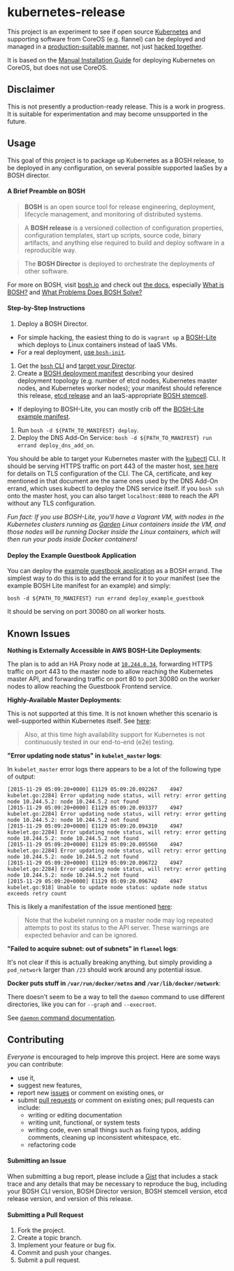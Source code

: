 # kubernetes-release

This project is an experiment to see if open source [Kubernetes](http://kubernetes.io/) and supporting software from CoreOS (e.g. flannel) can be deployed and managed in a [production-suitable manner](http://bosh.io/), not just [hacked together](https://github.com/kubernetes/kubernetes/tree/master/cluster).

It is based on the [Manual Installation Guide](https://coreos.com/kubernetes/docs/latest/getting-started.html) for deploying Kubernetes on CoreOS, but does not use CoreOS.

## Disclaimer

This is not presently a production-ready release. This is a work in progress. It is suitable for experimentation and may become unsupported in the future.

## Usage

This goal of this project is to package up Kubernetes as a BOSH release, to be deployed in any configuration, on several possible supported IaaSes by a BOSH director.

#### A Brief Preamble on BOSH

> **BOSH** is an open source tool for release engineering, deployment, lifecycle management, and monitoring of distributed systems.

> A **BOSH release** is a versioned collection of configuration properties, configuration templates, start up scripts, source code, binary artifacts, and anything else required to build and deploy software in a reproducible way.

> The **BOSH Director** is deployed to orchestrate the deployments of other software.

For more on BOSH, visit [bosh.io](http://bosh.io/) and check out [the docs](http://bosh.io/docs), especially [What is BOSH?](http://bosh.io/docs/about.html) and [What Problems Does BOSH Solve?](http://bosh.io/docs/problems.html)

#### Step-by-Step Instructions

1. Deploy a BOSH Director.
  * For simple hacking, the easiest thing to do is `vagrant up` a [BOSH-Lite](https://github.com/cloudfoundry/bosh-lite) which deploys to Linux containers instead of IaaS VMs.
  * For a real deployment, [use `bosh-init`](https://bosh.io/docs/using-bosh-init.html).
1. Get the [`bosh` CLI](https://bosh.io/docs/bosh-cli.html) and [target your Director](https://bosh.io/docs/sysadmin-commands.html#director).
1. Create a [BOSH deployment manifest](https://bosh.io/docs/deployment-manifest.html) describing your desired deployment topology (e.g. number of etcd nodes, Kubernetes master nodes, and Kubernetes worker nodes); your manifest should reference this release, [etcd release](https://bosh.io/releases/github.com/cloudfoundry-incubator/etcd-release?all=1) and an IaaS-appropriate [BOSH stemcell](https://bosh.io/stemcells).
  * If deploying to BOSH-Lite, you can mostly crib off the [BOSH-Lite example manifest](example_deployments/bosh-lite/kubernetes.yml).
1. Run `bosh -d ${PATH_TO_MANIFEST} deploy`.
1. Deploy the DNS Add-On Service: `bosh -d ${PATH_TO_MANIFEST} run errand deploy_dns_add_on`.

You should be able to target your Kubernetes master with the [kubectl](https://github.com/kubernetes/kubernetes/blob/master/docs/user-guide/kubectl/kubectl.md) CLI.  It should be serving HTTPS traffic on port 443 of the master host, [see here](https://coreos.com/kubernetes/docs/latest/configure-kubectl.html) for details on TLS configuration of the CLI.  The CA, certificate, and key mentioned in that document are the same ones used by the DNS Add-On errand, which uses kubectl to deploy the DNS service itself.  If you `bosh ssh` onto the master host, you can also target `localhost:8080` to reach the API without any TLS configuration.

*Fun fact: If you use BOSH-Lite, you'll have a Vagrant VM, with nodes in the Kubernetes clusters running as [Garden](https://github.com/cloudfoundry-incubator/garden) Linux containers inside the VM, and those nodes will be running Docker inside the Linux containers, which will then run your pods inside Docker containers!*

#### Deploy the Example Guestbook Application

You can deploy the [example guestbook application](https://github.com/kubernetes/kubernetes/blob/master/examples/guestbook/README.md) as a BOSH errand.  The simplest way to do this is to add the errand for it to your manifest (see the example BOSH Lite manifest for an example) and simply:

```
bosh -d ${PATH_TO_MANIFEST} run errand deploy_example_guestbook
```

It should be serving on port 30080 on all worker hosts.

## Known Issues

**Nothing is Externally Accessible in AWS BOSH-Lite Deployments**:

The plan is to add an HA Proxy node at [`10.244.0.34`](https://github.com/cloudfoundry/bosh-lite/blob/ea94b4de9a90f1a83c3b541a034a4cdbab04e733/packer/templates/vagrant-aws.tpl#L69-L71), forwarding HTTPS traffic on port 443 to the master node to allow reaching the Kubernetes master API, and forwarding traffic on port 80 to port 30080 on the worker nodes to allow reaching the Guestbook Frontend service.

**Highly-Available Master Deployments**:

This is not supported at this time. It is not known whether this scenario is well-supported within Kubernetes itself.  See [here](http://kubernetes.io/v1.0/docs/admin/high-availability.html#introduction):

> Also, at this time high availability support for Kubernetes is not continuously tested in our end-to-end (e2e) testing.

**"Error updating node status" in `kubelet_master` logs**:

In `kubelet_master` error logs there appears to be a lot of the following type of output:

```
[2015-11-29 05:09:20+0000] E1129 05:09:20.092267    4947 kubelet.go:2284] Error updating node status, will retry: error getting node 10.244.5.2: node 10.244.5.2 not found
[2015-11-29 05:09:20+0000] E1129 05:09:20.093377    4947 kubelet.go:2284] Error updating node status, will retry: error getting node 10.244.5.2: node 10.244.5.2 not found
[2015-11-29 05:09:20+0000] E1129 05:09:20.094310    4947 kubelet.go:2284] Error updating node status, will retry: error getting node 10.244.5.2: node 10.244.5.2 not found
[2015-11-29 05:09:20+0000] E1129 05:09:20.095560    4947 kubelet.go:2284] Error updating node status, will retry: error getting node 10.244.5.2: node 10.244.5.2 not found
[2015-11-29 05:09:20+0000] E1129 05:09:20.096722    4947 kubelet.go:2284] Error updating node status, will retry: error getting node 10.244.5.2: node 10.244.5.2 not found
[2015-11-29 05:09:20+0000] E1129 05:09:20.096742    4947 kubelet.go:918] Unable to update node status: update node status exceeds retry count
```

This is likely a manifestation of the issue mentioned [here](https://coreos.com/kubernetes/docs/latest/deploy-master.html):

> Note that the kubelet running on a master node may log repeated attempts to post its status to the API server. These warnings are expected behavior and can be ignored.

**"Failed to acquire subnet: out of subnets" in `flannel` logs**:

It's not clear if this is actually breaking anything, but simply providing a `pod_network` larger than `/23` should work around any potential issue.

**Docker puts stuff in `/var/run/docker/netns` and `/var/lib/docker/network`**:

There doesn't seem to be a way to tell the `daemon` command to use different directories, like you can for `--graph` and `--execroot`.

See [`daemon` command documentation](https://docs.docker.com/engine/reference/commandline/daemon/).

## Contributing

*Everyone* is encouraged to help improve this project. Here are some ways *you* can contribute:

* use it,
* suggest new features,
* report new [issues](https://github.com/amitkgupta/kubernetes-release/issues) or comment on existing ones, or
* submit [pull requests](https://github.com/amitkgupta/kubernetes-release/pulls) or comment on existing ones; pull requests can include:
  * writing or editing documentation
  * writing unit, functional, or system tests
  * writing code, even small things such as fixing typos, adding comments, cleaning up inconsistent whitespace, etc.
  * refactoring code

#### Submitting an Issue

When submitting a bug report, please include a [Gist](http://gist.github.com/) that includes a stack trace and any details that may be necessary to reproduce the bug, including your BOSH CLI version, BOSH Director version, BOSH stemcell version, etcd release version, and version of this release.

#### Submitting a Pull Request

1. Fork the project.
1. Create a topic branch.
1. Implement your feature or bug fix.
1. Commit and push your changes.
1. Submit a pull request.
